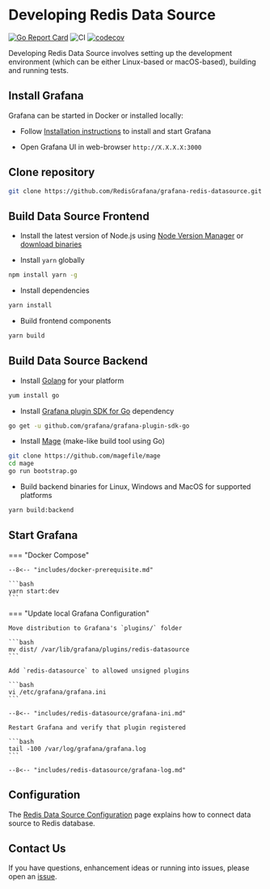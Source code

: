 # Developing Redis Data Source

[![Go Report Card](https://goreportcard.com/badge/github.com/RedisGrafana/grafana-redis-datasource)](https://goreportcard.com/report/github.com/RedisGrafana/grafana-redis-datasource)
![CI](https://github.com/RedisGrafana/grafana-redis-datasource/workflows/CI/badge.svg)
[![codecov](https://codecov.io/gh/RedisGrafana/grafana-redis-datasource/branch/master/graph/badge.svg?token=YX7995RPCF)](https://codecov.io/gh/RedisGrafana/grafana-redis-datasource)

Developing Redis Data Source involves setting up the development environment (which can be either Linux-based or macOS-based), building and running tests.

## Install Grafana

Grafana can be started in Docker or installed locally:

- Follow [Installation instructions](https://grafana.com/docs/grafana/latest/installation/) to install and start Grafana

- Open Grafana UI in web-browser `http://X.X.X.X:3000`

## Clone repository

```bash
git clone https://github.com/RedisGrafana/grafana-redis-datasource.git
```

## Build Data Source Frontend

- Install the latest version of Node.js using [Node Version Manager](https://github.com/nvm-sh/nvm) or [download binaries](https://nodejs.org/en/download/)

- Install `yarn` globally

```bash
npm install yarn -g
```

- Install dependencies

```bash
yarn install
```

- Build frontend components

```bash
yarn build
```

## Build Data Source Backend

- Install [Golang](https://golang.org/dl/) for your platform

```bash
yum install go
```

- Install [Grafana plugin SDK for Go](https://grafana.com/docs/grafana/latest/developers/plugins/backend/grafana-plugin-sdk-for-go/) dependency

```bash
go get -u github.com/grafana/grafana-plugin-sdk-go
```

- Install [Mage](https://magefile.org/) (make-like build tool using Go)

```bash
git clone https://github.com/magefile/mage
cd mage
go run bootstrap.go
```

- Build backend binaries for Linux, Windows and MacOS for supported platforms

```bash
yarn build:backend
```

## Start Grafana

=== "Docker Compose"

    --8<-- "includes/docker-prerequisite.md"

    ```bash
    yarn start:dev
    ```

=== "Update local Grafana Configuration"

    Move distribution to Grafana's `plugins/` folder

    ```bash
    mv dist/ /var/lib/grafana/plugins/redis-datasource
    ```

    Add `redis-datasource` to allowed unsigned plugins

    ```bash
    vi /etc/grafana/grafana.ini
    ```

    --8<-- "includes/redis-datasource/grafana-ini.md"

    Restart Grafana and verify that plugin registered

    ```bash
    tail -100 /var/log/grafana/grafana.log
    ```

    --8<-- "includes/redis-datasource/grafana-log.md"

## Configuration

The [Redis Data Source Configuration](../redis-datasource/configuration.md) page explains how to connect data source to Redis database.

## Contact Us

If you have questions, enhancement ideas or running into issues, please open an [issue](https://github.com/RedisGrafana/grafana-redis-datasource/issues/new/choose).
